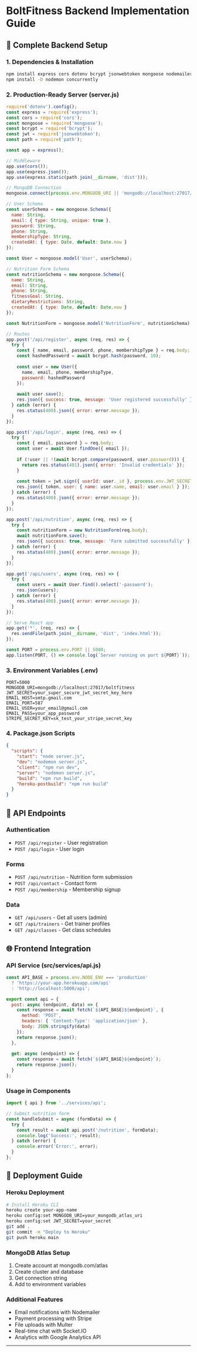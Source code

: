 # BoltFitness Backend Implementation Guide

## 🚀 Complete Backend Setup

### 1. Dependencies & Installation
```bash
npm install express cors dotenv bcrypt jsonwebtoken mongoose nodemailer stripe
npm install -D nodemon concurrently
```

### 2. Production-Ready Server (server.js)
```js
require('dotenv').config();
const express = require('express');
const cors = require('cors');
const mongoose = require('mongoose');
const bcrypt = require('bcrypt');
const jwt = require('jsonwebtoken');
const path = require('path');

const app = express();

// Middleware
app.use(cors());
app.use(express.json());
app.use(express.static(path.join(__dirname, 'dist')));

// MongoDB Connection
mongoose.connect(process.env.MONGODB_URI || 'mongodb://localhost:27017/boltfitness');

// User Schema
const userSchema = new mongoose.Schema({
  name: String,
  email: { type: String, unique: true },
  password: String,
  phone: String,
  membershipType: String,
  createdAt: { type: Date, default: Date.now }
});

const User = mongoose.model('User', userSchema);

// Nutrition Form Schema
const nutritionSchema = new mongoose.Schema({
  name: String,
  email: String,
  phone: String,
  fitnessGoal: String,
  dietaryRestrictions: String,
  createdAt: { type: Date, default: Date.now }
});

const NutritionForm = mongoose.model('NutritionForm', nutritionSchema);

// Routes
app.post('/api/register', async (req, res) => {
  try {
    const { name, email, password, phone, membershipType } = req.body;
    const hashedPassword = await bcrypt.hash(password, 10);
    
    const user = new User({
      name, email, phone, membershipType,
      password: hashedPassword
    });
    
    await user.save();
    res.json({ success: true, message: 'User registered successfully' });
  } catch (error) {
    res.status(400).json({ error: error.message });
  }
});

app.post('/api/login', async (req, res) => {
  try {
    const { email, password } = req.body;
    const user = await User.findOne({ email });
    
    if (!user || !(await bcrypt.compare(password, user.password))) {
      return res.status(401).json({ error: 'Invalid credentials' });
    }
    
    const token = jwt.sign({ userId: user._id }, process.env.JWT_SECRET);
    res.json({ token, user: { name: user.name, email: user.email } });
  } catch (error) {
    res.status(400).json({ error: error.message });
  }
});

app.post('/api/nutrition', async (req, res) => {
  try {
    const nutritionForm = new NutritionForm(req.body);
    await nutritionForm.save();
    res.json({ success: true, message: 'Form submitted successfully' });
  } catch (error) {
    res.status(400).json({ error: error.message });
  }
});

app.get('/api/users', async (req, res) => {
  try {
    const users = await User.find().select('-password');
    res.json(users);
  } catch (error) {
    res.status(400).json({ error: error.message });
  }
});

// Serve React app
app.get('*', (req, res) => {
  res.sendFile(path.join(__dirname, 'dist', 'index.html'));
});

const PORT = process.env.PORT || 5000;
app.listen(PORT, () => console.log(`Server running on port ${PORT}`));
```

### 3. Environment Variables (.env)
```env
PORT=5000
MONGODB_URI=mongodb://localhost:27017/boltfitness
JWT_SECRET=your_super_secure_jwt_secret_key_here
EMAIL_HOST=smtp.gmail.com
EMAIL_PORT=587
EMAIL_USER=your_email@gmail.com
EMAIL_PASS=your_app_password
STRIPE_SECRET_KEY=sk_test_your_stripe_secret_key
```

### 4. Package.json Scripts
```json
{
  "scripts": {
    "start": "node server.js",
    "dev": "nodemon server.js",
    "client": "npm run dev",
    "server": "nodemon server.js",
    "build": "npm run build",
    "heroku-postbuild": "npm run build"
  }
}
```

## 🔧 API Endpoints

### Authentication
- `POST /api/register` - User registration
- `POST /api/login` - User login

### Forms
- `POST /api/nutrition` - Nutrition form submission
- `POST /api/contact` - Contact form
- `POST /api/membership` - Membership signup

### Data
- `GET /api/users` - Get all users (admin)
- `GET /api/trainers` - Get trainer profiles
- `GET /api/classes` - Get class schedules

## 🌐 Frontend Integration

### API Service (src/services/api.js)
```js
const API_BASE = process.env.NODE_ENV === 'production' 
  ? 'https://your-app.herokuapp.com/api'
  : 'http://localhost:5000/api';

export const api = {
  post: async (endpoint, data) => {
    const response = await fetch(`${API_BASE}${endpoint}`, {
      method: 'POST',
      headers: { 'Content-Type': 'application/json' },
      body: JSON.stringify(data)
    });
    return response.json();
  },
  
  get: async (endpoint) => {
    const response = await fetch(`${API_BASE}${endpoint}`);
    return response.json();
  }
};
```

### Usage in Components
```js
import { api } from '../services/api';

// Submit nutrition form
const handleSubmit = async (formData) => {
  try {
    const result = await api.post('/nutrition', formData);
    console.log('Success:', result);
  } catch (error) {
    console.error('Error:', error);
  }
};
```

## 🚀 Deployment Guide

### Heroku Deployment
```bash
# Install Heroku CLI
heroku create your-app-name
heroku config:set MONGODB_URI=your_mongodb_atlas_uri
heroku config:set JWT_SECRET=your_secret
git add .
git commit -m "Deploy to Heroku"
git push heroku main
```

### MongoDB Atlas Setup
1. Create account at mongodb.com/atlas
2. Create cluster and database
3. Get connection string
4. Add to environment variables

### Additional Features
- Email notifications with Nodemailer
- Payment processing with Stripe
- File uploads with Multer
- Real-time chat with Socket.IO
- Analytics with Google Analytics API

---
